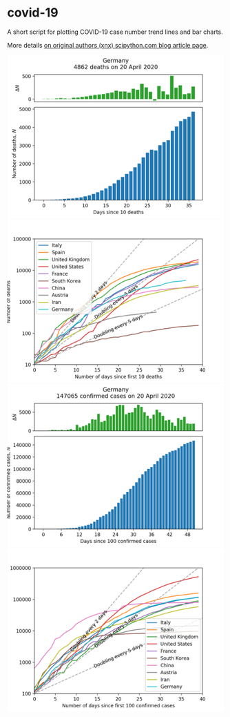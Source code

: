 # covid-19
A short script for plotting COVID-19 case number trend lines and bar charts.

More details [on original authors (xnx) scipython.com blog article page](https://scipython.com/blog/plotting-covid-19-case-growth-charts/).

![COVID-19 death data for Germany](imgdir/germany-20200421-deaths.png)
![COVID-19 death trends for 10 countries](imgdir/country-comparison-20200421-deaths.png)
![COVID-19 case data for Germany](imgdir/germany-20200421-cases.png)
![COVID-19 case trends for 10 countries](imgdir/country-comparison-20200421-cases.png)
